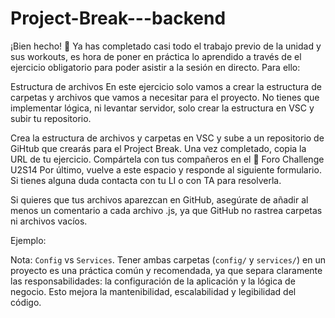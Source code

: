 # Project-Break---backend

¡Bien hecho! 🥁 Ya has completado casi todo el trabajo previo de la unidad y sus workouts, es hora de poner en práctica lo aprendido a través de el ejercicio obligatorio para poder asistir a la sesión en directo. Para ello:

Estructura de archivos
En este ejercicio solo vamos a crear la estructura de carpetas y archivos que vamos a necesitar para el proyecto.  No tienes que implementar lógica, ni levantar servidor, solo crear la estructura en VSC y subir tu repositorio.


Crea la estructura de archivos y carpetas en VSC y sube a un repositorio de GiHtub que crearás para el Project Break.
Una vez completado, copia la URL de tu ejercicio.
Compártela con tus compañeros en el 👥 Foro Challenge U2S14
Por último, vuelve a este espacio y responde al siguiente formulario.
Si tienes alguna duda contacta con tu LI o con TA para resolverla.





Si quieres que tus archivos aparezcan en GitHub, asegúrate de añadir al menos un comentario a cada archivo .js, ya que GitHub no rastrea carpetas ni archivos vacíos.

Ejemplo:



Nota: `Config` vs `Services`.
Tener ambas carpetas (`config/` y `services/`) en un proyecto es una práctica común y recomendada, ya que separa claramente las responsabilidades: la configuración de la aplicación y la lógica de negocio. Esto mejora la mantenibilidad, escalabilidad y legibilidad del código.